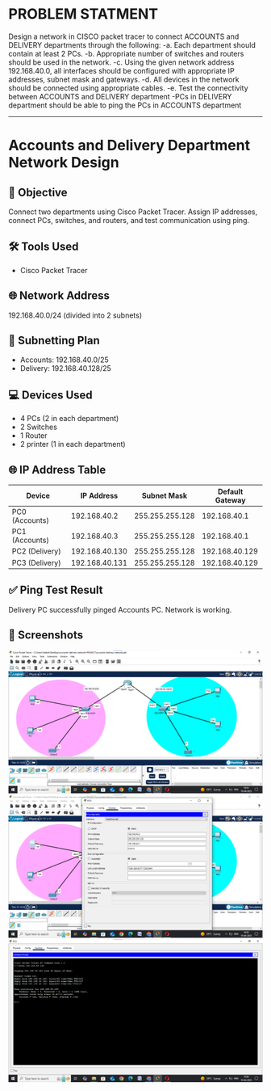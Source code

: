 # PROBLEM STATMENT
Design a network in CISCO packet tracer to connect ACCOUNTS and DELIVERY departments through the following:
-a. Each department should contain at least 2 PCs.
-b. Appropriate number of switches and routers should be used in the network.
-c. Using the given network address 192.168.40.0, all interfaces should be configured with appropriate IP addresses, subnet mask and gateways.
-d. All devices in the network should be connected using appropriate cables.
-e. Test the connectivity between ACCOUNTS and DELIVERY department -PCs in DELIVERY department should be able to ping the PCs in ACCOUNTS department

_________________________________________________________________________________________________________________________________________________________________________________________________________________

# Accounts and Delivery Department Network Design

## 📌 Objective
Connect two departments using Cisco Packet Tracer. Assign IP addresses, connect PCs, switches, and routers, and test communication using ping.

## 🛠 Tools Used
- Cisco Packet Tracer

## 🌐 Network Address
192.168.40.0/24 (divided into 2 subnets)

## 📐 Subnetting Plan
- Accounts: 192.168.40.0/25  
- Delivery: 192.168.40.128/25

## 💻 Devices Used
- 4 PCs (2 in each department)
- 2 Switches
- 1 Router
- 2 printer (1 in each department)

## 🌐 IP Address Table

| Device | IP Address | Subnet Mask | Default Gateway |
|--------|------------|-------------|-----------------|
| PC0 (Accounts) | 192.168.40.2 | 255.255.255.128 | 192.168.40.1 |
| PC1 (Accounts) | 192.168.40.3 | 255.255.255.128 | 192.168.40.1 |
| PC2 (Delivery) | 192.168.40.130 | 255.255.255.128 | 192.168.40.129 |
| PC3 (Delivery) | 192.168.40.131 | 255.255.255.128 | 192.168.40.129 |


## ✅ Ping Test Result
Delivery PC successfully pinged Accounts PC. Network is working.

## 📸 Screenshots
![Network Topology](topology.png)  
![IP Config](IP_Config_PC0.png)  
![Ping Test](Ping_PC01_to_PC02.png)
